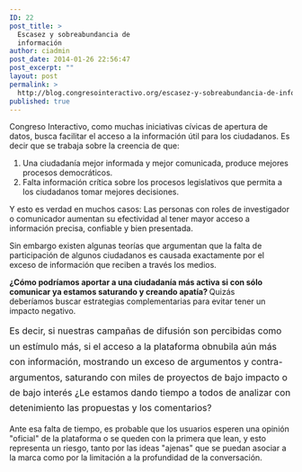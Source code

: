 ```yaml
---
ID: 22
post_title: >
  Escasez y sobreabundancia de
  información
author: ciadmin
post_date: 2014-01-26 22:56:47
post_excerpt: ""
layout: post
permalink: >
  http://blog.congresointeractivo.org/escasez-y-sobreabundancia-de-informacion/
published: true
---
```

Congreso Interactivo, como muchas iniciativas cívicas de apertura de datos, busca facilitar el acceso a la información útil para los ciudadanos. Es decir que se trabaja sobre la creencia de que:
<ol>
	<li>Una ciudadanía mejor informada y mejor comunicada, produce mejores procesos democráticos.</li>
	<li>Falta información crítica sobre los procesos legislativos que permita a los ciudadanos tomar mejores decisiones.</li>
</ol>
Y esto es verdad en muchos casos: Las personas con roles de investigador o comunicador aumentan su efectividad al tener mayor acceso a información precisa, confiable y bien presentada.

Sin embargo existen algunas teorías que argumentan que la falta de participación de algunos ciudadanos es causada exactamente por el exceso de información que reciben a través los medios.

<strong>¿Cómo podríamos aportar a una ciudadanía más activa si con sólo comunicar ya estamos saturando y creando apatía? </strong>Quizás deberíamos buscar estrategias complementarias para evitar tener un impacto negativo.

<span style="line-height: 1.714285714; font-size: 1rem;">Es decir, si nuestras campañas de difusión son percibidas como un estímulo más, si el acceso a la plataforma obnubila aún más con información, mostrando un exceso de argumentos y contra-argumentos, saturando con miles de proyectos de bajo impacto o de bajo interés </span><span style="line-height: 1.714285714; font-size: 1rem;">¿Le estamos dando tiempo a todos de analizar con detenimiento las propuestas y los comentarios? </span>

Ante esa falta de tiempo, es probable que los usuarios esperen una opinión "oficial" de la plataforma o se queden con la primera que lean, y esto representa un riesgo, tanto por las ideas "ajenas" que se puedan asociar a la marca como por la limitación a la profundidad de la conversación.

&nbsp;